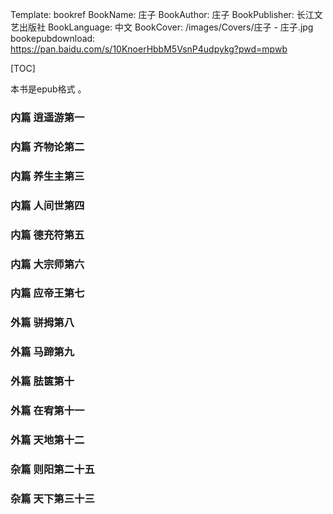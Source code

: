 Template: bookref
BookName: 庄子
BookAuthor: 庄子
BookPublisher: 长江文艺出版社
BookLanguage: 中文
BookCover: /images/Covers/庄子 - 庄子.jpg
bookepubdownload: https://pan.baidu.com/s/10KnoerHbbM5VsnP4udpykg?pwd=mpwb 



[TOC]

本书是epub格式 。



### 内篇 逍遥游第一
### 内篇 齐物论第二
### 内篇 养生主第三
### 内篇 人间世第四
### 内篇 德充符第五
### 内篇 大宗师第六
### 内篇 应帝王第七
### 外篇 骈拇第八
### 外篇 马蹄第九
### 外篇 胠箧第十
### 外篇 在宥第十一
### 外篇 天地第十二
### 杂篇 则阳第二十五
### 杂篇 天下第三十三